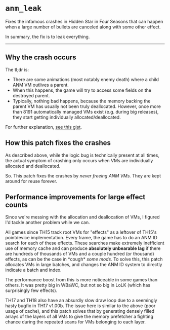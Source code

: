 # `anm_leak`

Fixes the infamous crashes in Hidden Star in Four Seasons that can happen when a large number of bullets are canceled along with some other effect.

In summary, the fix is to leak everything.

---

## Why the crash occurs

The tl;dr is:

* There are some animations (most notably enemy death) where a child ANM VM outlives a parent.
* When this happens, the game will try to access some fields on the destroyed parent.
* Typically, nothing bad happens, because the memory backing the parent VM has usually not been truly deallocated.  However, once more than 8191 automatically managed VMs exist (e.g. during big releases), they start getting individually allocated/deallocated.

For further explanation, [see this gist](https://gist.github.com/ExpHP/f275e0edc02603580f24a5ba3da952cc#addendum-20201007-reason-for-the-crashes).

## How this patch fixes the crashes

As described above, while the logic bug is technically present at all times, the actual symptom of crashing only occurs when VMs are individually allocated and deallocated.

So.  This patch fixes the crashes by *never freeing ANM VMs.*  They are kept around for reuse forever.

## Performance improvements for large effect counts

Since we're messing with the allocation and deallocation of VMs, I figured I'd tackle another problem while we can.

All games since TH15 track root VMs for "effects" as a leftover of TH15's pointdevice implementation.  Every frame, the game has to do an ANM ID search for each of these effects.  These searches make extremely inefficient use of memory cache and can produce **absolutely unbearable lag** if there are hundreds of thousands of VMs and a couple hundred (or thousand) effects, as can be the case in \*cough\* *some mods.*  To solve this, this patch allocates VMs in large batches, and changes the ANM ID system to directly indicate a batch and index.

The performance boost from this is more noticeable in some games than others.  It was pretty big in WBaWC, but not so big in LoLK (which has surprisingly few effects).

TH17 and TH18 also have an absurdly slow draw loop due to a seemingly hasty bugfix in TH17 v1.00b.  The issue here is similar to the above (poor usage of cache), and this patch solves that by generating densely filled arrays of the layers of all VMs to give the memory prefetcher a fighting chance during the repeated scans for VMs belonging to each layer.
